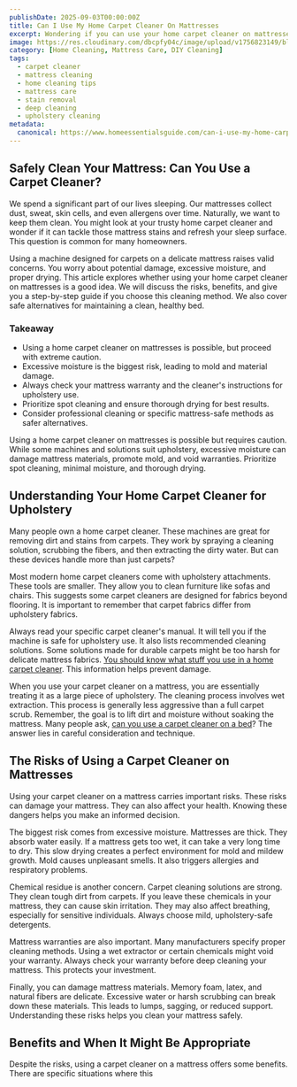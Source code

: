 ```yaml
---
publishDate: 2025-09-03T00:00:00Z
title: Can I Use My Home Carpet Cleaner On Mattresses
excerpt: Wondering if you can use your home carpet cleaner on mattresses? Discover the risks, benefits, and proper methods for safely cleaning your mattress for a healthier sleep.
image: https://res.cloudinary.com/dbcpfy04c/image/upload/v1756823149/blog_image_1756823148_us5ako.webp
category: [Home Cleaning, Mattress Care, DIY Cleaning]
tags:
  - carpet cleaner
  - mattress cleaning
  - home cleaning tips
  - mattress care
  - stain removal
  - deep cleaning
  - upholstery cleaning
metadata:
  canonical: https://www.homeessentialsguide.com/can-i-use-my-home-carpet-cleaner-on-mattresses
---
```


## Safely Clean Your Mattress: Can You Use a Carpet Cleaner?

We spend a significant part of our lives sleeping. Our mattresses collect dust, sweat, skin cells, and even allergens over time. Naturally, we want to keep them clean. You might look at your trusty home carpet cleaner and wonder if it can tackle those mattress stains and refresh your sleep surface. This question is common for many homeowners.

Using a machine designed for carpets on a delicate mattress raises valid concerns. You worry about potential damage, excessive moisture, and proper drying. This article explores whether using your home carpet cleaner on mattresses is a good idea. We will discuss the risks, benefits, and give you a step-by-step guide if you choose this cleaning method. We also cover safe alternatives for maintaining a clean, healthy bed.

### Takeaway

*   Using a home carpet cleaner on mattresses is possible, but proceed with extreme caution.
*   Excessive moisture is the biggest risk, leading to mold and material damage.
*   Always check your mattress warranty and the cleaner's instructions for upholstery use.
*   Prioritize spot cleaning and ensure thorough drying for best results.
*   Consider professional cleaning or specific mattress-safe methods as safer alternatives.

Using a home carpet cleaner on mattresses is possible but requires caution. While some machines and solutions suit upholstery, excessive moisture can damage mattress materials, promote mold, and void warranties. Prioritize spot cleaning, minimal moisture, and thorough drying.

## Understanding Your Home Carpet Cleaner for Upholstery

Many people own a home carpet cleaner. These machines are great for removing dirt and stains from carpets. They work by spraying a cleaning solution, scrubbing the fibers, and then extracting the dirty water. But can these devices handle more than just carpets?

Most modern home carpet cleaners come with upholstery attachments. These tools are smaller. They allow you to clean furniture like sofas and chairs. This suggests some carpet cleaners are designed for fabrics beyond flooring. It is important to remember that carpet fabrics differ from upholstery fabrics.

Always read your specific carpet cleaner's manual. It will tell you if the machine is safe for upholstery use. It also lists recommended cleaning solutions. Some solutions made for durable carpets might be too harsh for delicate mattress fabrics. [You should know what stuff you use in a home carpet cleaner](https://homeessentialsguide.com/what-stuff-do-you-use-in-a-home-carpet-cleaner). This information helps prevent damage.

When you use your carpet cleaner on a mattress, you are essentially treating it as a large piece of upholstery. The cleaning process involves wet extraction. This process is generally less aggressive than a full carpet scrub. Remember, the goal is to lift dirt and moisture without soaking the mattress. Many people ask, [can you use a carpet cleaner on a bed](https://homeessentialsguide.com/can-you-use-a-carpet-cleaner-on-a-bed)? The answer lies in careful consideration and technique.

## The Risks of Using a Carpet Cleaner on Mattresses

Using your carpet cleaner on a mattress carries important risks. These risks can damage your mattress. They can also affect your health. Knowing these dangers helps you make an informed decision.

The biggest risk comes from excessive moisture. Mattresses are thick. They absorb water easily. If a mattress gets too wet, it can take a very long time to dry. This slow drying creates a perfect environment for mold and mildew growth. Mold causes unpleasant smells. It also triggers allergies and respiratory problems.

Chemical residue is another concern. Carpet cleaning solutions are strong. They clean tough dirt from carpets. If you leave these chemicals in your mattress, they can cause skin irritation. They may also affect breathing, especially for sensitive individuals. Always choose mild, upholstery-safe detergents.

Mattress warranties are also important. Many manufacturers specify proper cleaning methods. Using a wet extractor or certain chemicals might void your warranty. Always check your warranty before deep cleaning your mattress. This protects your investment.

Finally, you can damage mattress materials. Memory foam, latex, and natural fibers are delicate. Excessive water or harsh scrubbing can break down these materials. This leads to lumps, sagging, or reduced support. Understanding these risks helps you clean your mattress safely.

## Benefits and When It Might Be Appropriate

Despite the risks, using a carpet cleaner on a mattress offers some benefits. There are specific situations where this